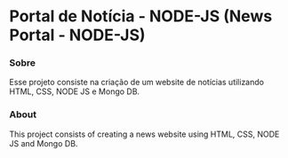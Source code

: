 # Portal de Notícia - NODE-JS (News Portal - NODE-JS)

### Sobre

Esse projeto consiste na criação de um website de notícias utilizando HTML, CSS, NODE JS e Mongo DB.

### About

This project consists of creating a news website using HTML, CSS, NODE JS and Mongo DB.
